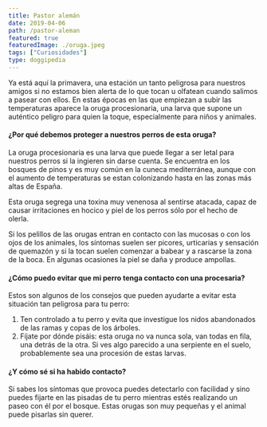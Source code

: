 ```yaml
---
title: Pastor alemán
date: 2019-04-06
path: /pastor-aleman
featured: true
featuredImage: ./oruga.jpeg
tags: ["Curiosidades"]
type: doggipedia
---
```


Ya está aquí la primavera, una estación un tanto peligrosa para nuestros amigos si no estamos bien alerta de lo que tocan u olfatean cuando salimos a pasear con ellos. En estas épocas en las que empiezan a subir las temperaturas aparece la oruga procesionaria, una larva que supone un auténtico peligro para quien la toque, especialmente para niños y animales.

#### ¿Por qué debemos proteger a nuestros perros de esta oruga?

La oruga procesionaria es una larva que puede llegar a ser letal para nuestros perros si la ingieren sin darse cuenta. Se encuentra en los bosques de pinos y es muy común en la cuneca mediterránea, aunque con el aumento de temperaturas se estan colonizando hasta en las zonas más altas de España.

Esta oruga segrega una toxina muy venenosa al sentirse atacada, capaz de causar irritaciones en hocico y piel de los perros sólo por el hecho de olerla.

Si los pelillos de las orugas entran en contacto con las mucosas o con los ojos de los animales, los síntomas suelen ser picores, urticarias y sensación de quemazón y si la tocan suelen comenzar a babear y a rascarse la zona de la boca. En algunas ocasiones la piel se daña y produce ampollas.

#### ¿Cómo puedo evitar que mi perro tenga contacto con una procesaria?

Estos son algunos de los consejos que pueden ayudarte a evitar esta situación tan peligrosa para tu perro:
1. Ten controlado a tu perro y evita que investigue los nidos abandonados de las ramas y copas de los árboles.
2. Fíjate por dónde pisáis: esta oruga no va nunca sola, van todas en fila, una detrás de la otra. Si ves algo parecido a una serpiente en el suelo, probablemente sea una procesión de estas larvas.

#### ¿Y cómo sé si ha habido contacto?

Si sabes los síntomas que provoca puedes detectarlo con facilidad y sino puedes fijarte en las pisadas de tu perro mientras estés realizando un paseo con él por el bosque. Estas orugas son muy pequeñas y el animal puede pisarlas sin querer.
